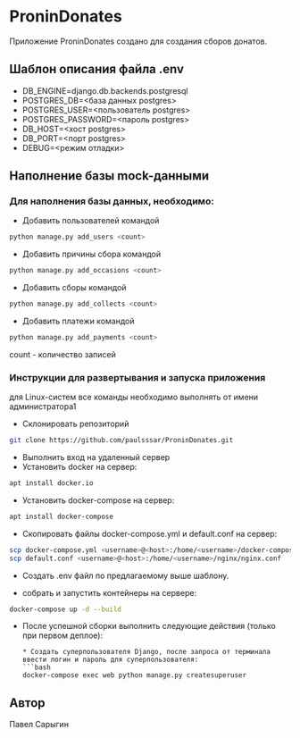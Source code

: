 # ProninDonates
Приложение ProninDonates создано для создания сборов донатов.

## Шаблон описания файла .env
- DB_ENGINE=django.db.backends.postgresql
- POSTGRES_DB=<база данных postgres>
- POSTGRES_USER=<пользователь postgres>
- POSTGRES_PASSWORD=<пароль postgres>
- DB_HOST=<хост postgres>
- DB_PORT=<порт postgres>
- DEBUG=<режим отладки>

## Наполнение базы mock-данными
### Для наполнения базы данных, необходимо:
- Добавить пользователей командой
```bash
python manage.py add_users <count>
```
- Добавить причины сбора командой
```bash
python manage.py add_occasions <count>
```
- Добавить сборы командой
```bash
python manage.py add_collects <count>
```
- Добавить платежи командой
```bash
python manage.py add_payments <count>
```
count - количество записей

### Инструкции для развертывания и запуска приложения
для Linux-систем все команды необходимо выполнять от имени администратора1
- Склонировать репозиторий
```bash
git clone https://github.com/paulsssar/ProninDonates.git
```
- Выполнить вход на удаленный сервер
- Установить docker на сервер:
```bash
apt install docker.io 
```
- Установить docker-compose на сервер:
```bash
apt install docker-compose
```

- Скопировать файлы docker-compose.yml и default.conf на сервер:
```bash
scp docker-compose.yml <username>@<host>:/home/<username>/docker-compose.yml
scp default.conf <username>@<host>:/home/<username>/nginx/nginx.conf
```
- Создать .env файл по предлагаемому выше шаблону.

- собрать и запустить контейнеры на сервере:
```bash
docker-compose up -d --build
```
- После успешной сборки выполнить следующие действия (только при первом деплое):
    ```  
    * Создать суперпользователя Django, после запроса от терминала ввести логин и пароль для суперпользователя:
    ```bash
    docker-compose exec web python manage.py createsuperuser
    ```

## Автор
Павел Сарыгин 